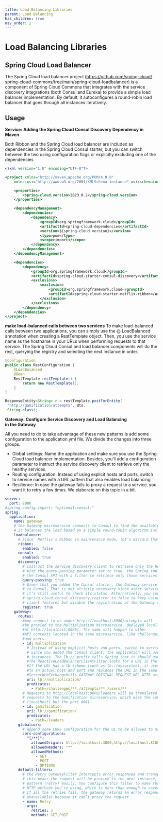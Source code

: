```yaml
---
title: Load Balancing Libraries
parent: Load Balancing
has_children: true
nav_order: 2
---
```


# Load Balancing Libraries
## Spring Cloud Load Balancer
The Spring Cloud load balancer project (https://github.com/spring-cloud/
spring-cloud-commons/tree/main/spring-cloud-loadbalancer) is a component of 
Spring Cloud Commons that integrates with the service discovery integrations (both 
Consul and Eureka) to provide a simple load balancer implementation. By default, it 
autoconfigures a round-robin load balancer that goes through all instances iteratively.
## Usage
**Service: Adding the Spring Cloud Consul Discovery Dependency in Maven**

Both Ribbon and the Spring Cloud load balancer are included as dependencies in the Spring Cloud Consul starter, but you 
can switch between the two using configuration flags or explicitly excluding one of the dependencies

```xml
<?xml version="1.0" encoding="UTF-8"?>

<project xmlns="http://maven.apache.org/POM/4.0.0"
    xmlns:xsi="http://www.w3.org/2001/XMLSchema-instance" xsi:schemaLocation="http://maven.apache.org/POM/4.0.0 http://maven.apache.org/xsd/maven-4.0.0.xsd">

    <properties>
        <spring-cloud.version>2023.0.2</spring-cloud.version>
    </properties>

    <dependencyManagement>
        <dependencies>
            <dependency>
                <groupId>org.springframework.cloud</groupId>
                <artifactId>spring-cloud-dependencies</artifactId>
                <version>${spring-cloud.version}</version>
                <type>pom</type>
                <scope>import</scope>
            </dependency>
        </dependencies>
    </dependencyManagement>

    <dependencies>
        <dependency>
            <groupId>org.springframework.cloud</groupId>
            <artifactId>spring-cloud-starter-consul-discovery</artifactId>
            <exclusions>
                <exclusion>
                    <groupId>org.springframework.cloud</groupId>
                    <artifactId>spring-cloud-starter-netflix-ribbon</artifactId>
                </exclusion>
            </exclusions>
        </dependency>
    </dependencies>
</project>
```

**make load-balanced calls between two services**
To make load-balanced calls between two applications, you can simply use the @
LoadBalanced annotation when creating a RestTemplate object. Then, you use the 
service name as the hostname in your URLs when performing requests to that service. 
The Spring Cloud Consul and load balancer components will do the rest, querying the 
registry and selecting the next instance in order.
```java
@Configuration
public class RestConfiguration {
    @LoadBalanced
    @Bean
    RestTemplate restTemplate() {
        return new RestTemplate();
    }
}
```

```java
ResponseEntity<String> r = restTemplate.postForEntity(
 "http://gamification/attempts", dto,
 String.class);
```
**Gateway: Configure Service Discovery and Load Balancing in the Gateway**

All you need to do to take advantage of these new patterns is add some configuration 
to the application.yml file. We divide the changes into three groups.
* Global settings: Name the application and make sure you use the 
Spring Cloud load balancer implementation. Besides, you’ll add a 
configuration parameter to instruct the service discovery client to 
retrieve only the healthy services.
* Routing configuration: Instead of using explicit hosts and ports, 
switch to service names with a URL pattern that also enables load 
balancing
* Resilience: In case the gateway fails to proxy a request to a service, you 
want it to retry a few times. We elaborate on this topic in a bit.


```yml
server:
  port: 8000
#spring.config.import: "optional:consul:"
spring:
  application:
    name: gateway
    # the Gateway microservice connects to Consul to find the available instances of other microservices and their network locations. Then,
    # it balances the load based on a simple round-robin algorithm included in Spring Cloud load balancer
    loadbalancer:
      # Since  Netflix’s Ribbon in maintenance mode, let’s discard that option and choose the Spring’s load balancer implementation
      ribbon:
        enabled: false
      consul:
        enabled: true
      discovery:
        # instruct the service discovery client to retrieve only the healthy services
        # With the query-passing parameter set to true, the Spring implementation will use
        # the Consul API with a filter to retrieve only those services that have a passing health check
        query-passing: true
        # Given that you added the Consul starter, the Gateway service is also registering itself
        # in Consul. That is not strictly necessary since other services won’t call the gateway, but
        # it’s still useful to check its status. Alternatively, you could set the configuration parameter
        # spring.cloud.consul.discovery.register to false to keep using the service discovery
        # client features but disable the registration of the Gateway service.
        register: true
    gateway:
      routes:
        #Any request to or under http://localhost:8000/attempts will
        #be proxied to the Multiplication microservice, deployed locally
        #at http://localhost:8080/. The same will happen to other
        #API contexts located in the same microservice, like challenges
        #and users.
        - id: multiplication
          # Instead of using explicit hosts and ports, switch to service names with a URL pattern that also enables load balancing.
          # Since you added the Consul client, the application will use the Service API to resolve the service name, multiplication, to the available
          # instances. The lb:// prefix tells Spring that it should use the load balancer.
          #The ReactiveLoadBalancerClientFilter looks for a URI in the exchange attribute named ServerWebExchangeUtils.GATEWAY_REQUEST_URL_ATTR.
          #If the URL has a lb scheme (such as lb://myservice), it uses the Spring Cloud ReactorLoadBalancer to resolve the name (myservice in this example)
          #to an actual host and port and replaces the URI in the same attribute. The unmodified original URL is appended to the list in the
          #ServerWebExchangeUtils.GATEWAY_ORIGINAL_REQUEST_URL_ATTR attribute
          uri: lb://multiplication/
          predicates:
            - Path=/challenges/**,/attempts/**,/users/**
        # Requests to http://localhost:8000/leaders will be translated to
        # requests to the Gamification microservice, which uses the same host
        # (localhost) but the port 8081
        - id: gamification
          uri: lb://gamification/
          predicates:
            - Path=/leaders
      globalcors:
        # append some CORS configuration for the UI to be allowed to make requests from its origin
        cors-configurations:
          "[/**]":
            allowedOrigins: http://localhost:3000,http://localhost:8100
            allowedHeaders: "*"
            allowedMethods:
              - GET
              - POST
              - OPTIONS
      default-filters:
        # the Retry GatewayFilter intercepts error responses and transparently retries the request again. When combined with a load balancer,
        # this means the request will be proxied to the next instance, so you get a nice resilience
        # pattern (retry) easily. You configure this filter to make three retries maximum for the
        # HTTP methods you’re using, which is more than enough to cover most failure situations.
        # If all the retries fail, the gateway returns an error response to the client (service
        # unavailable) because it can’t proxy the request
        - name: Retry
          args:
            retries: 3
            methods: GET,POST
```